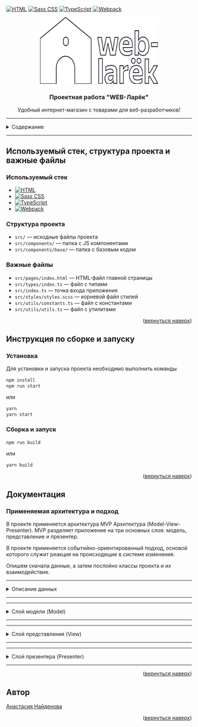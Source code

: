 <!-- BACK TO TOP LINK -->

<a name="readme-top"></a>

<!-- PROJECT SHIELDS -->

[![HTML][HTML-shield]][HTML-url]
[![Sass CSS][Sass CSS-shield]][Sass CSS-url]
[![TypeScript][TypeScript-shield]][TypeScript-url]
[![Webpack][Webpack-shield]][Webpack-url]

<!-- PROJECT LOGO -->
<div align="center">
  <a href="https://github.com/nastiknaidenova/web-larek-frontend">
    <img src="src/images/logo.svg" alt="Logo" width="320" height="180">
  </a>
  <h3 align="center">Проектная работа "WEB-Ларёк"</h3>
  <p align="center">
    Удобный интернет-магазин с товарами для веб-разработчиков!
</div>

---

<!-- TABLE OF CONTENTS -->
<details>
  <summary>Содержание</summary>
  <ul>
    <li>
      <a href="#используемый-стек-структура-проекта-и-важные-файлы">Используемый стек, структура проекта и важные файлы</a>
      <ul>
        <li><a href="#используемый-стек">Используемый стек</a></li>
        <li><a href="#структура-проекта">Структура проекта</a></li>
        <li><a href="#важные-файлы">Важные файлы</a></li>
      </ul>
    </li>
    <li>
      <a href="#инструкция-по-сборке-и-запуску">Инструкция по сборке и запуску</a>
      <ul>
        <li><a href="#установка">Установка</a></li>
        <li><a href="#сборка-и-запуск">Сборка и запуск</a></li>
      </ul>
    </li>
    <li><a href="#документация">Документация</a></li>
      <ul>
        <li><a href="#применяемая-архитектура-и-подход">Применяемая архитектура и подход</a></li>
        <li><a href="#описание-данных">Описание данных</a></li>
        <li><a href="#слой-модели">Слой модели</a></li>
        <li><a href="#слой-представления">Слой представления</a></li>
        <li><a href="#слой-презентера">Слой презентера</a></li>
      </ul>
    <li><a href="#автор">Автор</a></li>
  </ul>
</details>

---

## Используемый стек, структура проекта и важные файлы

### Используемый стек

- [![HTML][HTML-shield]][HTML-url]
- [![Sass CSS][Sass CSS-shield]][Sass CSS-url]
- [![TypeScript][TypeScript-shield]][TypeScript-url]
- [![Webpack][Webpack-shield]][Webpack-url]

### Структура проекта

- `src/` — исходные файлы проекта
- `src/components/` — папка с JS компонентами
- `src/components/base/` — папка с базовым кодом

### Важные файлы

- `src/pages/index.html` — HTML-файл главной страницы
- `src/types/index.ts` — файл с типами
- `src/index.ts` — точка входа приложения
- `src/styles/styles.scss` — корневой файл стилей
- `src/utils/constants.ts` — файл с константами
- `src/utils/utils.ts` — файл с утилитами

<p align="right">(<a href="#readme-top">вернуться наверх</a>)</p>

## Инструкция по сборке и запуску

### Установка

Для установки и запуска проекта необходимо выполнить команды

```
npm install
npm run start
```

или

```
yarn
yarn start
```

### Сборка и запуск

```
npm run build
```

или

```
yarn build
```

<p align="right">(<a href="#readme-top">вернуться наверх</a>)</p>

## Документация

### Применяемая архитектура и подход

В проекте применяется архитектура MVP Архитектура (Model-View-Presenter). MVP разделяет приложение на три основных слоя: модель, представление и презентер.

В проекте применяется событийно-ориентированный подход, основой которого служит реакция на происходящие в системе изменения.

Опишем сначала данные, а затем послойно классы проекта и их взаимодействие.
***
<details><a name="описание-данных"></a>
  <summary>Описание данных</summary>
  <ul>
    <li>Тип <code>PaymentMethods = 'card' | 'cash' | ''</code>.
      <p>Тип, описывающий способы оплаты.</p>
    </li>
    <li>Тип <code>CategoryType = 'софт-скилл' | 'хард-скилл' | 'другое' | 'кнопка' | 'доп'</code>.
      <p>Тип, описывающий категории товаров.</p>
    </li>
    <li>Тип <code>FormError = Partial&ltRecord&ltkeyof IOrder, string&gt&gt</code>.
      <p>Тип, описывающий ошибки валидации форм.</p>
    </li>
    <li>Интерфейс <code>IAppState</code> для хранения актуального состояния приложения. 
      <p>Используется для хранения карточек, корзины, заказа пользователя, ошибок в формах.</p>
      <p>Свойства:
        <ul>
          <li><code>catalog: IProduct[]</code> - массив карточек товара.</li>
          <li><code>order: IOrder || null</code> - информация о заказе при покупке товара.</li>
          <li><code>basket: IProduct[] | null</code> - корзина с товарами.</li>
          <li><code>preview: string | null</code> - предпросмотр товара.</li>
        </ul>
      </p>
    </li>
    <li>Интерфейс <code>IProduct</code>. 
      <p>Интерфейс, отображающий возвращаемые данные карточки.</p>
      <p>Свойства:
        <ul>
          <li><code>id: string</code> - id товара.</li>
          <li><code>categoty: string</code> - категория товара.</li>
          <li><code>description: string</code> - описание товара.</li>
          <li><code>image: string</code> - ссылка на изображение.</li>
          <li><code>title: string</code> - название товара.</li>
          <li><code>category: CategoryType</code> - категория товара.</li>
          <li><code>price: number | null</code> - цена товара, может быть null.</li>
        </ul>
      </p>
    </li>
    <li>Интерфейс <code>IPage</code>. 
      <p>Интерфейс, описывающий страницу.</p>
      <p>Свойства:
        <ul>
          <li><code>counter: number</code> - счётчик товаров в корзине.</li>
          <li><code>store: HTMLElement[]</code> - массив карточек с товарами.</li>
          <li><code>locked: boolean</code> - состояние прокрутки страницы для отключения при открытом модальном окне.</li>
        </ul>
      </p>
    </li>
    <li>Интерфейс <code>ICard</code>. 
      <p>Интерфейс, описывающий карточку товара.</p>
      <p>Свойства:
        <ul>
          <li><code>id: string</code> - id товара.</li>
          <li><code>title: string</code> - название товара.</li>
          <li><code>category: string</code> - категория товара.</li>
          <li><code>description: string</code> - описание товара.</li>
          <li><code>image: string</code> - ссылка на изображение.</li>
          <li><code>price: number | null</code> - цена товара, может быть null.</li>
          <li><code>selected: boolean</code> - состояние товара выбран/не выбран</li>
        </ul>
      </p>
    </li>
    <li>Интерфейс <code>IBasket</code>. 
      <p>Интерфейс, описывающий корзину товаров.</p>
      <p>Свойства:
        <ul>
          <li><code>list: HTMLElement[]</code> - массив элементов с товарами.</li>
          <li><code>price: number</code> - общая цена товаров.</li>
        </ul>
      </p>
    </li>
    <li>Интерфейс <code>IOrderContacts</code>. 
      <p>Интерфейс для ввода контактов.</p>
      <p>Свойства:
        <ul>
          <li><code>phone: string</code> - номер телефона.</li>
          <li><code>email: string</code> - электронная почта.</li>
        </ul>
      </p>
    </li>
    <li>Интерфейс <code>IOrderDeliveryForm</code>. 
      <p>Интерфейс для ввода адреса доставки и способа оплаты.</p>
      <p>Свойства:
        <ul>
          <li><code>address: string</code> - адрес доставки.</li>
          <li><code>payment: PaymentMethods</code> - способ оплаты.</li>
        </ul>
      </p>
    </li>
    <li>Интерфейс <code>IOrderFormError</code> расширяет IOrderContacts и IOrderDeliveryForm. 
      <p>Не содержит свойств. Нужен для объединения полей для случая ошибки заполнения.</p>
    </li>
    <li>Интерфейс <code>IOrder</code> расширяет IOrderFormError. 
      <p></p>
      <p>Свойства:
        <ul>
          <li><code>items: string[]</code> - массив id выбранных товаров.</li>
          <li><code>total: number</code> - сумма заказа.</li>
          <li><code>payment: PaymentMethods</code> - способ оплаты.</li>
        </ul>
      </p>
    </li>
    <li>Интерфейс <code>IOrderSuccess</code>. 
      <p>Интерфейс, описывающий успешное оформление заказа.</p>
      <p>Свойства:
        <ul>
          <li><code>id: string</code> - id заказа.</li>
          <li><code>total: number</code> - сумма заказа.</li>
        </ul>
      </p>
    </li>
  </ul>
</details>

***
***
<details><a name="слой-модели"></a>
  <summary>Слой модели (Model)</summary>
  <ul>
    <li>Базовый класс <code>Api</code>
      <p>Класс обеспечивает обмен данными с сервером с помощью методов <code>GET</code> и <code>POST</code>. В конструктор входит два аргумента:  <code>baseURL</code> - базовый URL и <code>option</code> - запросы. При отсутствии <code>option</code> используется пустой объект.</p>
      <p>Методы:
        <ul>
          <li><code>GET</code> - запрашивает данные от сервера.</li>
          <li><code>POST</code> - передаёт данные на сервер.</li>
        </ul>
      </p>
    </li>
    <li>Класс <code>LarekAPI</code> расширяет базовый класс <code>Api</code> и реализует интерфейс <code>ILarekAPI</code>
      <p>Класс LarekAPI предоставляет интерфейс для работы с продуктами и заказами через API. Он инкапсулирует логику получения данных и их обработки.</p>
      <p>Конструктор: <code>constructor(cdn: string, baseUrl: string, options?: RequestInit)</code>.<br />Принимает аргументы <code>cdn</code> (базовый URL для изображений), <code>baseUrl</code> (базовый URL API) и опциональные настройки запроса. </p>
      <p>Методы:
        <ul>
          <li><code>getProduct (id: string): Promise&ltIProduct&gt</code> - отправляет запрос на сервер для получения информации о продукте с указанным идентификатором.</li>
          <li><code>getProductList (): Promise&ltIProduct[]&gt</code> - отправляет запрос на сервер для получения списка всех товаров.</li>
          <li><code>orderProduct (order: IOrder): Promise&ltIOrderResult&gt</code> - отправляет запрос на сервер для оформления заказа с указанными данными.</li>
        </ul>
      </p>
    </li>
    <li>Базовый класс бизнес-модели <code>Model&ltT&gt</code>
      <p>От этого класса наследуются <code>Product</code> и <code>AppState</code>. Конструктор принимает начальный данные для модели и объект событий для уведомления об изменениях в модели. Класс содержит метод <code>emitChange</code>, для того чтобы вызывать событие из компонента.</p>
      <p>Конструктор: <code>constructor(data: Partial&ltT&gt, protected events: IEvents)</code>.<br />Аргументами конструктора являются частичные данные типа <code>T</code> и объект событий <code>IEvents</code>. Частичные данные <code>T</code> представляют структуру данных, которая используется для инициализации экземпляра класса. Объект <code>IEvents</code> содержит определения различных событий, которые могут быть сгенерированы и обработаны внутри класса.</p>
      <p>Методы:
        <ul>
          <li><code>emitChange</code> - используется для уведомления других частей приложения о том, что модель была изменена.</li>
        </ul>
      </p>
    </li>
    <li>Класс <code>AppState</code> расширяет базовый класс <code>Model&ltT&gt</code>
      <p>Этот класс представляет собой модель приложения и содержит данные о каталоге товаров, корзине, заказе, предпросмотре товара, ошибках формы и методах для управления этими данными. </p>
      <p>Конструктор: не принимает аргументов и инициализирует поля класса соответствующими значениями.</p>
      <p>Поля:
        <ul>
          <li><code>catalog: IProduct[]</code> - массив товаров в каталоге.</li>
          <li><code>basket: IProduct[]</code> - массив товаров в корзине.</li>
          <li><code>order: IOrder</code> - информация о заказе.</li>
          <li><code>preview: string | null</code> - идентификатор предпросматриваемого товара.</li>
          <li><code>formErrors: FormError</code> - объект, содержащий ошибки формы.</li>
        </ul>
      </p>
      <p>Методы:
        <ul>
          <li><code>updateBasket(): void</code> - обновляет состояние корзины и вызывает соответствующие события.</li>
          <li><code>clearBasket(): void</code> - очищает корзину.</li>
          <li><code>clearOrder(): void</code> - очищает информацию о заказе.</li>
          <li><code>setCatalog(items: IProduct[]): void</code> - устанавливает каталог товаров.</li>
          <li><code>setPreview(item: Product): void</code> - устанавливает предпросматриваемый товар.</li>
          <li><code>getOrderProducts(): IProduct[]</code> - возвращает товары из заказа.</li>
          <li><code>productOrder(item: IProduct): boolean</code> - проверяет, содержится ли товар в заказе.</li>
          <li><code>addToBasket(item: Product): void</code> - добавляет товар в корзину.</li>
          <li><code>emoveFromBasket(id: string): void</code> - удаляет товар из корзины.</li>
          <li><code>getTotal(): number</code> - вычисляет общую стоимость заказа.</li>
          <li><code>setPaymentMethod(method: string): void</code> - устанавливает способ оплаты.</li>
          <li><code>setOrderDeliveryField(value: string): void</code> - устанавливает адрес доставки.</li>
          <li><code>setOrderContactField(field: keyof IOrderContacts, value: string): void</code> - устанавливает контактные данные заказа.</li>
          <li><code>validateDelivery(): boolean</code> - валидирует данные о доставке и возвращает результат проверки.</li>
          <li><code>validateContact(): boolean</code> - валидирует контактные данные и возвращает результат проверки.</li>
        </ul>
      </p>
    </li>
    <li>Класс <code>Product</code> расширяет базовый класс <code>Model&ltT&gt</code>
      <p>Этот класс представляет собой модель продукта в интернет-магазине. Он содержит информацию о продукте, такую как идентификатор, описание, изображение, название, категория и цена.</p>
      <p>Конструктор: <code>constructor(data: IProduct)</code><br />В качестве аргумента конструктор принимает <code>data</code> - объект типа <code>IProduct</code>, содержащий информацию о продукте.</p>
      <p>Поля:
        <ul>
          <li><code>id: string</code> - идентификатор продукта.</li>
          <li><code>description: string</code> - описание продукта.</li>
          <li><code>image: string</code> - URL изображения продукта.</li>
          <li><code>title: string</code> - название продукта.</li>
          <li><code>category: string</code> - категория продукта.</li>
          <li><code>price: number</code> - цена продукта.</li>
        </ul>
      </p>
    </li>
  </ul>
</details>

***
***
<details><a name="слой-представления"></a>
  <summary>Слой представления (View)</summary>
  <ul>
    <li>Базовый класс <code>Component&ltT&gt</code>
      <p>Это базовый абсткратный класс для отображения компонентов, от него наследуются компоненты представления.</p>
      <p>Конструктор: <code>constructor(protected readonly container: HTMLElement)</code>.<br /> В конструктор входит один аргумент - начальные данные для модели.</p>
      <p>Методы:
        <ul>
          <li><code>toggleClass</code> - переключает классы элемента.</li>
          <li><code>setText</code> - устанавливает текст содержимого.</li>
          <li><code>setDisable</code> - устанавливает статус <code>Disabled</code>.</li>
          <li><code>setHidden</code> - скрывает элемент.</li>
          <li><code>setVisible</code> - покаызвает элемент.</li>
          <li><code>setImage</code> - устанавливает изображение с альтернативным текстом.</li>
          <li><code>render</code> - отображает возвращаемое значение элемента.</li>
        </ul>
      </p>
    </li>
    <li>Класс <code>Card&ltT&gt</code> расширяет базовый класс <code>Component&ltT&gt</code>
      <p>Этот класс представляет собой компонент карточки товара. Он используется для отображения информации о товаре, включая название, изображение, цену, категорию, описание и кнопки для взаимодействия.</p>
      <p>Конструктор: <code>constructor(blockName: string, container: HTMLElement, action?: ICardAction)</code>.<br />Аргументами конструктора являются <code>blockName</code> - строка, указывающая на имя блока (класс CSS) для элементов карточки товара; <code>container</code> - HTML-элемент, в который будет встроен компонент карточки товара; <code>action</code> - объект типа <code>ICardAction</code>, содержащий действие для кнопки карточки товара (например, обработчик события клика).</p>
      <p>Поля:
        <ul>
          <li><code>_title</code> - HTML-элемент для отображения названия товара.</li>
          <li><code>_image</code> - HTML-элемент для отображения изображения товара.</li>
          <li><code>_category</code> - HTML-элемент для отображения категории товара.</li>
          <li><code>_description</code> - HTML-элемент для отображения описания товара.</li>
          <li><code>_price</code> - HTML-элемент для отображения цены товара.</li>
          <li><code>_button</code> - HTML-элемент для отображения кнопки карточки товара.</li>
          <li><code>_buttonModal</code> - HTML-элемент для отображения кнопки модального окна.</li>
        </ul>
      </p>
      <p>Методы:
        <ul>
          <li><code>priceDisabled(value: number | null)</code> - отключает кнопку карточки товара, если цена не указана (null).</li>
          <li><code>set id(value: string)</code> - устанавливает идентификатор товара.</li>
          <li><code>set title(value: string)</code> - устанавливает название товара.</li>
          <li><code>set buttonTitle(value: string)</code> - устанавливает текст на кнопке карточки товара.</li>
          <li><code>set image(value: string)</code> - устанавливает изображение товара.</li>
          <li><code>set price(value: number | null)</code> - устанавливает цену товара.</li>
          <li><code>set category(value: string)</code> - устанавливает категорию товара.</li>
          <li><code>set description(value: string | string[])</code> - устанавливает описание товара.</li>
        </ul>
      </p>
    </li>
    <li>Класс <code>BasketItem</code> расширяет базовый класс <code>Component&ltT&gt</code>
      <p>Этот класс представляет собой элемент корзины, отображающий информацию о товаре (номер, название, цена) и кнопку для удаления товара из корзины. Он наследует функциональность класса Component и добавляет методы для управления отображением информации о товаре.</p>
      <p>Конструктор: <code>constructor(container: HTMLElement, index: number, action?: ICardAction)</code>.<br />Аргументами конструктора являются <code>container</code> - HTML-элемент для отображения элемента корзины. <code>index</code> - номер товара в корзине. <code>action</code> - действие, которое будет выполнено при нажатии на кнопку элемента корзины.</p>
      <p>Поля:
        <ul>
          <li><code>_index: HTMLElement</code> - HTML-элемент для отображения номера товара в корзине.</li>
          <li><code>_title: HTMLElement </code> - HTML-элемент для отображения названия товара.</li>
          <li><code>_price: HTMLElement</code> - HTML-элемент для отображения цены товара.</li>
          <li><code>_button: HTMLButtonElement</code> - HTML-кнопка для удаления товара из корзины.</li>
        </ul>
      </p>
      <p>Методы:
        <ul>
          <li><code>set index(value: number): void</code> - устанавливает значение индекса товара в корзине и обновляет соответствующий элемент DOM.</li>
          <li><code>set title(value: string): void</code> - устанавливает название товара и обновляет соответствующий элемент DOM.</li>
          <li><code>set price(value: number): void</code> - устанавливает цену товара и обновляет соответствующий элемент DOM.</li>
        </ul>
      </p>
    </li>
    <li>Класс <code>Basket</code> расширяет базовый класс <code>Component&ltT&gt</code>
      <p>Этот класс представляет собой компонент корзины в интернет-магазине. Он отображает список выбранных товаров, общую стоимость и кнопку для оформления заказа.</p>
      <p>Конструктор: <code>constructor(container: HTMLElement, events: EventEmitter)</code>.<br />Аргументами конструктора являются <code>container</code> - HTML-элемент, в который будет встроен компонент корзины. <code>events</code> - экземпляр <code>EventEmitter</code>, используемый для обработки событий.</p>
      <p>Поля:
        <ul>
          <li><code>_list: HTMLElement</code> - HTML-элемент для отображения списка товаров в корзине.</li>
          <li><code>_total: HTMLElement</code> - HTML-элемент для отображения общей стоимости товаров в корзине.</li>
          <li><code>_button: HTMLElement</code> - HTML-элемент кнопки оформления заказа.</li>
        </ul>
      </p>
      <p>Методы:
        <ul>
          <li><code>disableButton(value: string): void</code> - устанавливает состояние кнопки (активна/неактивна).</li>
          <li><code>set items(items: HTMLElement[]): void</code> - устанавливает список товаров в корзине.</li>
          <li><code>set total(total: number): void</code> - устанавливает общую стоимость товаров в корзине.</li>
        </ul>
      </p>
    </li>
    <li>Класс <code>Modal</code> расширяет базовый класс <code>Component&ltT&gt</code>
      <p>Этот класс представляет собой модальное окно в интерфейсе. Он обеспечивает отображение контента в модальном окне, управление его открытием и закрытием, а также возможность передачи данных через события.</p>
      <p>Конструктор: <code>constructor(container: HTMLElement, events: IEvents)</code>.<br />Аргументами конструктора являются <code>container</code> - HTML-элемент модального окна. <code>events</code> - экземпляр <code>IEvents</code>, используемый для обработки событий.</p>
      <p>Поля:
        <ul>
          <li><code>_closeButton: HTMLButtonElement</code> - HTML-кнопка для закрытия модального окна.</li>
          <li><code>_content: HTMLElement</code> - HTML-элемент для отображения контента в модальном окне.</li>
        </ul>
      </p>
      <p>Методы:
        <ul>
          <li><code>set content(value: HTMLElement): void</code> - устанавливает контент в модальном окне.</li>
          <li><code>open(): void</code> - открывает модальное окно.</li>
          <li><code>close(): void</code> - акрывает модальное окно.</li>
          <li><code>render(data: IModalData): HTMLElement</code> - обновляет состояние модального окна и открывает его.</li>
        </ul>
      </p>
    </li>
    <li>Класс <code>Page</code> расширяет базовый класс <code>Component&ltT&gt</code>
      <p>Этот класс представляет собой страницу интерфейса. Он содержит элементы страницы, такие как счетчик товаров в корзине, каталог товаров, обертку страницы и элемент корзины, и обеспечивает их отображение и взаимодействие с помощью событий.</p>
      <p>Конструктор: <code>constructor(container: HTMLElement, events: IEvents)</code>.<br />Аргументами конструктора являются <code>container</code> - HTML-элемент страницы. <code>events</code> - экземпляр <code>IEvents</code>, используемый для обработки событий.</p>
      <p>Поля:
        <ul>
          <li><code>_counter: HTMLElement </code> - HTML-элемент для отображения счетчика товаров в корзине.</li>
          <li><code>_catalog: HTMLElement</code> - HTML-элемент для отображения каталога товаров.</li>
          <li><code>_wrapper: HTMLElement</code> - HTML-элемент для обертки контента страницы.</li>
          <li><code>_basket: HTMLElement</code> - HTML-элемент для отображения корзины.</li>
        </ul>
      </p>
      <p>Методы:
        <ul>
          <li><code>set counter(value: number): void </code> - устанавливает значение счетчика товаров в корзине.</li>
          <li><code>set catalog(items: HTMLElement[]): void</code> - устанавливает список товаров в каталоге.</li>
          <li><code>set locked(value: boolean): void</code> - блокирует или разблокирует страницу.</li>
        </ul>
      </p>
    </li>
    <li>Класс <code>Success</code> расширяет базовый класс <code>Component&ltT&gt</code>
      <p>Этот класс представляет собой компонент для отображения сообщения об успешном завершении операции. Он содержит элементы для отображения общей информации об успешной операции и кнопку для закрытия сообщения.</p>
      <p>Конструктор: <code>constructor(container: HTMLElement, actions: ISuccessActions)</code>.<br />Аргументами конструктора являются <code>container</code> - HTML-элемент для отображения компонента. <code>actions</code> - объект с действиями, которые можно выполнить после успешной операции.</p>
      <p>Поля:
        <ul>
          <li><code>_close: HTMLElement</code> - HTML-элемент кнопки закрытия сообщения.</li>
          <li><code>_total: HTMLElement</code> - HTML-элемент для отображения общей цены об успешной операции.</li>
        </ul>
      </p>
      <p>Методы:
        <ul>
          <li><code>setText(element: HTMLElement, text: string): void</code> - устанавливает текстовое содержимое элемента DOM.</li>
        </ul>
      </p>
    </li>
    <li>Базовый класс <code>Form&ltT&gt</code> расширяет базовый класс <code>Component&ltT&gt</code>
      <p>Этот класс представляет собой компонент формы в интерфейсе. Он обеспечивает взаимодействие с формой, включая обработку ввода данных, валидацию и отправку данных.</p>
      <p>Конструктор: <code>constructor(container: HTMLFormElement, events: IEvents)</code>.<br />Аргументами конструктора являются <code>container</code> - HTML-элемент формы. <code>events</code> - экземпляр <code>IEvents</code>, используемый для обработки событий.</p>
      <p>Поля:
        <ul>
          <li><code>_submit: HTMLButtonElement</code> - HTML-элемент кнопки отправки формы.</li>
          <li><code>_errors: HTMLElement</code> - HTML-элемент для отображения ошибок валидации формы.</li>
        </ul>
      </p>
      <p>Методы:
        <ul>
          <li><code>onInputChange(field: keyof T, value: string): void</code> - обработчик изменения значения в поле формы.</li>
          <li><code>set valid(value: boolean): void</code> - устанавливает состояние кнопки отправки формы (активна/неактивна).</li>
          <li><code>set errors(value: string): void</code> - устанавливает текст ошибки валидации формы.</li>
          <li><code>render(state: Partial & IFormState): HTMLElement</code> - обновляет состояние формы и возвращает HTML-элемент формы.</li>
        </ul>
      </p>
    </li>
    <li>Класс <code>Order</code> расширяет базовый класс <code>Form&ltT&gt</code>
      <p>Этот класс представляет собой форму для оформления заказа. Он наследует функциональность класса Form и добавляет методы для управления выбором способа оплаты и установки адреса доставки.</p>
      <p>Конструктор: <code>constructor(container: HTMLFormElement, events: IEvents)</code>.<br />Аргументами конструктора являются <code>container</code> - HTML-форма для оформления заказа. <code>events</code> - экземпляр <code>IEvents</code>, используемый для обработки событий.</p>
      <p>Поля:
        <ul>
          <li><code>_paymentContainer: HTMLDivElement</code> - контейнер для отображения кнопок выбора способа оплаты.</li>
          <li><code>_paymentButton: HTMLButtonElement[]</code> - массив кнопок выбора способа оплаты.</li>
          <li><code>_addressInput: HTMLButtonElement</code> - контейнер для отображения адреса доставки.</li>
        </ul>
      </p>
      <p>Методы:
        <ul>
          <li><code>setToggleClassPayment(className: string): void</code> - устанавливает активный класс для кнопки выбора способа оплаты.</li>
          <li><code>set address(value: string): void</code> - устанавливает значение поля адреса доставки в форме.</li>
        </ul>
      </p>
    </li>
    <li>Класс <code>Contacts</code> расширяет базовый класс <code>Form&ltT&gt</code>
      <p>Этот класс представляет собой форму для ввода контактной информации (телефона и email) при оформлении заказа. Он наследует функциональность класса Form и добавляет методы для установки значений полей телефона и email.</p>
      <p>Конструктор: <code>constructor(container: HTMLFormElement, events: IEvents)</code>.<br />Аргументами конструктора являются <code>container</code> - HTML-форма для ввода контактной информации. <code>events</code> - экземпляр <code>IEvents</code>, используемый для обработки событий.</p>
      <p>Поля:
        <ul>
          <li><code>_phoneInput: HTMLButtonElement</code> - контейнер для поля телефона в форме.</li>
          <li><code>_emailInput: HTMLButtonElement</code> - контейнер для поля email в форме.</li>
        </ul>
      </p>
      <p>Методы:
        <ul>
          <li><code>set phone(value: string): void</code> - устанавливает значение поля телефона в форме.</li>
          <li><code>set email(value: string): void</code> - устанавливает значение поля email в форме.</li>
        </ul>
      </p>
    </li>
  </ul>
</details>

***
***
<details><a name="слой-презентера"></a>
  <summary>Слой презентера (Presenter)</summary>
  <ul>
    <li>Класс <code>EventEmitter</code>
      <p>Этот класс реализует паттерн "Наблюдатель", позволяет уведомлять и подписываться на события, так же сбрасывать от одного события либо же от всех событий.</p>
      <p>Методы:
        <ul>
          <li><code>on</code> - подписка на событие.</li>
          <li><code>off</code> -отписка от события.</li>
          <li><code>emit</code> - уведомление о событии.</li>
          <li><code>onAll</code> - подписка на все события.</li>
          <li><code>offAll</code> - отписка от всех событий.</li>
        </ul>
      </p>
      <p></p>
    </li>
    <li>Файл <code>src/index.ts</code>
      <p>Код презентера не выделяется в отдельный класс, а размещен в основном скрипте приложения. В презентере описываются ответные действия приложения на возникающие события.</p>
      <p>События:
        <ul>
          <li><code>items:changed</code> - вызывается при изменении списка товаров в каталоге.</li>
          <li><code>basket:open</code> - вызывается при открытии корзины.</li>
          <li><code>card:select</code> - вызывается при выборе товара для просмотра подробной информации.</li>
          <li><code>basket:changed</code> - вызывается при изменении содержимого корзины и ее общей стоимости.</li>
          <li><code>counter:changed</code> - вызывается при изменении количества товаров в корзине.</li>
          <li><code>product:add</code> - вызывается при добавлении товара в корзину.</li>
          <li><code>product:delete</code> - вызывается при удалении товара из корзины.</li>
          <li><code>preview:changed</code> - вызывается при отображении предварительной информации о товаре перед добавлением в корзину.</li>
          <li><code>order:open</code> - вызывается при открытии модального окна для оформления заказа.</li>
          <li><code>order.payment:change</code> - вызывается при изменении способа оплаты в форме заказа.</li>
          <li><code>order.address:change</code> - вызывается при изменении поля адреса в форме заказа.</li>
          <li><code>deliveryFormError:change</code> - вызывается при изменении ошибок валидации формы доставки.</li>
          <li><code>order:submit</code> - вызывается при попытке отправки формы заказа.</li>
          <li><code>contacts.&ltfield&gt:change</code> - вызывается при изменении полей контактной информации в форме заказа.</li>
          <li><code>contactFormError:change</code> - вызывается при изменении ошибок валидации формы контактной информации.</li>
          <li><code>contacts:submit</code> - вызывается при попытке отправки формы контактной информации.</li>
          <li><code>modal:open</code> - вызывается при открытии модального окна.</li>
          <li><code>modal:close</code> - вызывается при закрытии модального окна.</li>
        </ul>
      </p>
    </li>
  </ul>
</details>

***

<p align="right">(<a href="#readme-top">вернуться наверх</a>)</p>

## Автор

[Анастасия Найденова](https://github.com/nastiknaidenova)

<p align="right">(<a href="#readme-top">вернуться наверх</a>)</p>

<!-- MARKDOWN LINKS & IMAGES -->
<!-- https://www.markdownguide.org/basic-syntax/#reference-style-links -->

[HTML-shield]: https://img.shields.io/badge/HTML-v5-blue?style=flat&logo=html5&labelColor=FDEBD0&logoColor=blue
[HTML-url]: https://www.w3schools.com/html/html_intro.asp
[Sass CSS-shield]: https://img.shields.io/badge/Sass--CSS-v1.62-green?style=flat&logo=sass&labelColor=FDEBD0&logoColor=blue
[Sass CSS-url]: https://sass-lang.com/
[TypeScript-shield]: https://img.shields.io/badge/TypeScript-v5.0-blue?style=flat&logo=typescript&labelColor=FDEBD0&logoColor=blue
[TypeScript-url]: https://www.typescriptlang.org/
[Webpack-shield]: https://img.shields.io/badge/Webpack-v5.81-green?style=flat&logo=webpack&labelColor=FDEBD0&logoColor=blue
[Webpack-url]: https://webpack.js.org/

